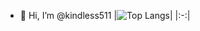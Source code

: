- 👋 Hi, I’m @kindless511
|![Top Langs](https://github-readme-stats.vercel.app/api/top-langs/?username=kindless511&theme=dracula&langs_count=10&layout=compact)|
|:-:|

<!---
kindless511/kindless511 is a ✨ special ✨ repository because its `README.md` (this file) appears on your GitHub profile.
You can click the Preview link to take a look at your changes.
--->
